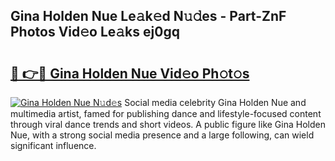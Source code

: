 ## Gina Holden Nue Le𝚊k𝚎d N𝚞𝚍es - Part-ZnF Photos Vid𝚎o Le𝚊ks ej0gq

# <h2><a href="http://fb5kqk.evod.top/?m=Gina+Holden+Nue">🔗 👉🔴 Gina Holden Nue Vid𝚎o Ph𝚘t𝚘s</a></h2>

[![Gina Holden Nue N𝚞d𝚎s](https://i.imgur.com/8V9OHl7.gif)](http://fb5kqk.evod.top/?m=Gina+Holden+Nue)
Social media celebrity Gina Holden Nue and multimedia artist, famed for publishing dance and lifestyle-focused content through viral dance trends and short videos. A public figure like Gina Holden Nue, with a strong social media presence and a large following, can wield significant influence. 

